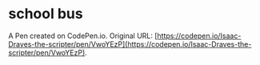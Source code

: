 # school bus

A Pen created on CodePen.io. Original URL: [https://codepen.io/Isaac-Draves-the-scripter/pen/VwoYEzP](https://codepen.io/Isaac-Draves-the-scripter/pen/VwoYEzP).

